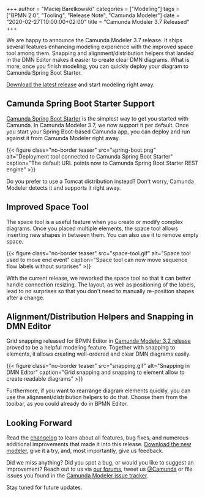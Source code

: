 +++
author = "Maciej Barelkowski"
categories = ["Modeling"]
tags = ["BPMN 2.0", "Tooling", "Release Note", "Camunda Modeler"]
date = "2020-02-27T10:00:00+02:00"
title = "Camunda Modeler 3.7 Released"
+++

We are happy to announce the Camunda Modeler 3.7 release. It ships several features enhancing modeling experience with the improved space tool among them. Snapping and alignment/distribution helpers that landed in the DMN Editor makes it easier to create clear DMN diagrams. What is more, once you finish modeling, you can quickly deploy your diagram to Camunda Spring Boot Starter.

[Download the latest release](https://camunda.com/download/modeler/) and start modeling right away.

<!--more-->

## Camunda Spring Boot Starter Support

[Camunda Spring Boot Starter](https://github.com/camunda/camunda-bpm-platform/tree/master/spring-boot-starter) is the simplest way to get you started with Camunda. In Camunda Modeler 3.7, we now support it per default. Once you start your Spring Boot-based Camunda app, you can deploy and run against it from Camunda Modeler right away.

{{< figure class="no-border teaser" src="spring-boot.png" alt="Deployment tool connected to Camunda Spring Boot Starter" caption="The default URL points now to Camunda Spring Boot Starter REST engine" >}}

Do you prefer to use a Tomcat distribution instead? Don't worry, Camunda Modeler detects it and supports it right away.

## Improved Space Tool

The space tool is a useful feature when you create or modify complex diagrams. Once you placed multiple elements, the space tool allows inserting new shapes in between them. You can also use it to remove empty space.

{{< figure class="no-border teaser" src="space-tool.gif" alt="Space tool used to move end event" caption="Space tool can now move sequence flow labels without surprises" >}}

With the current release, we reworked the space tool so that it can better handle connection resizing. The layout, as well as positioning of the labels, lead to no surprises so that you don't need to manually re-position shapes after a change.

## Alignment/Distribution Helpers and Snapping in DMN Editor

Grid snapping released for BPMN Editor in [Camunda Modeler 3.2 release](https://blog.camunda.com/post/2019/07/camunda-modeler-3.2.0-released/#grid-snapping) proved to be a helpful modeling feature. Together with snapping to elements, it allows creating well-ordered and clear DMN diagrams easily.

{{< figure class="no-border teaser" src="snapping.gif" alt="Snapping in DMN Editor" caption="Grid snapping and snapping to element allow to create readable diagrams" >}}

Furthermore, if you want to rearrange diagram elements quickly, you can use the alignment/distribution helpers to do that. Choose them from the toolbar, as you could already do in BPMN Editor.

## Looking Forward

Read the [changelog](https://github.com/camunda/camunda-modeler/blob/master/CHANGELOG.md#370) to learn about all features, bug fixes, and numerous additional improvements that made it into this release. [Download the new modeler](https://camunda.com/download/modeler/), give it a try, and, most importantly, give us feedback.

Did we miss anything? Did you spot a bug, or would you like to suggest an improvement? Reach out to us via [our forums](https://forum.camunda.org/c/modeler), tweet us [@Camunda](https://twitter.com/Camunda) or file issues you found in the [Camunda Modeler issue tracker](https://github.com/camunda/camunda-modeler/issues/new/choose).

Stay tuned for future updates.
